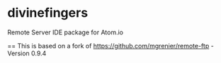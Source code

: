 # divinefingers

Remote Server IDE package for Atom.io


==
This is based on a fork of https://github.com/mgrenier/remote-ftp - Version 0.9.4
